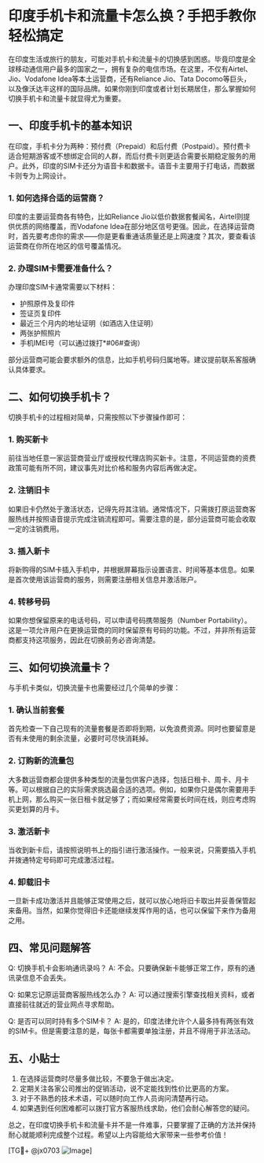 # 印度手机卡和流量卡怎么换？手把手教你轻松搞定

在印度生活或旅行的朋友，可能对手机卡和流量卡的切换感到困惑。毕竟印度是全球移动通信用户最多的国家之一，拥有复杂的电信市场。在这里，不仅有Airtel、Jio、Vodafone Idea等本土运营商，还有Reliance Jio、Tata Docomo等巨头，以及像沃达丰这样的国际品牌。如果你刚到印度或者计划长期居住，那么掌握如何切换手机卡和流量卡就显得尤为重要。

## 一、印度手机卡的基本知识

在印度，手机卡分为两种：预付费（Prepaid）和后付费（Postpaid）。预付费卡适合短期游客或不想绑定合同的人群，而后付费卡则更适合需要长期稳定服务的用户。此外，印度的SIM卡还分为语音卡和数据卡。语音卡主要用于打电话，而数据卡则专为上网设计。

### 1. 如何选择合适的运营商？

印度的主要运营商各有特色，比如Reliance Jio以低价数据套餐闻名，Airtel则提供优质的网络覆盖，而Vodafone Idea在部分地区信号更强。因此，在选择运营商时，首先要考虑你的需求——你是更看重通话质量还是上网速度？其次，要查看该运营商在你所在地区的信号覆盖情况。

### 2. 办理SIM卡需要准备什么？

办理印度SIM卡通常需要以下材料：
- 护照原件及复印件
- 签证页复印件
- 最近三个月内的地址证明（如酒店入住证明）
- 两张护照照片
- 手机IMEI号（可以通过拨打*#06#查询）

部分运营商可能会要求额外的信息，比如手机号码归属地等。建议提前联系客服确认具体要求。

## 二、如何切换手机卡？

切换手机卡的过程相对简单，只需按照以下步骤操作即可：

### 1. 购买新卡

前往当地任意一家运营商营业厅或授权代理店购买新卡。注意，不同运营商的资费政策可能有所不同，建议事先对比价格和服务内容后再做决定。

### 2. 注销旧卡

如果旧卡仍然处于激活状态，记得先将其注销。通常情况下，只需拨打原运营商客服热线并按照语音提示完成注销流程即可。需要注意的是，部分运营商可能会收取一定的注销费用。

### 3. 插入新卡

将新购得的SIM卡插入手机中，并根据屏幕指示设置语言、时间等基本信息。如果是首次使用该运营商的服务，则需要注册相关信息并激活账户。

### 4. 转移号码

如果你想保留原来的电话号码，可以申请号码携带服务（Number Portability）。这是一项允许用户在更换运营商的同时保留原有号码的功能。不过，并非所有运营商都支持这项服务，因此在切换前务必咨询清楚。

## 三、如何切换流量卡？

与手机卡类似，切换流量卡也需要经过几个简单的步骤：

### 1. 确认当前套餐

首先检查一下自己现有的流量套餐是否即将到期，以免浪费资源。同时也要留意是否有未使用的剩余流量，必要时可尽快消耗掉。

### 2. 订购新的流量包

大多数运营商都会提供多种类型的流量包供客户选择，包括日租卡、周卡、月卡等。可以根据自己的实际需求挑选最合适的选项。例如，如果你只是偶尔需要用手机上网，那么购买一张日租卡就足够了；而如果经常需要长时间在线，则应考虑购买更划算的月卡。

### 3. 激活新卡

当收到新卡后，请按照说明书上的指引进行激活操作。一般来说，只需要插入手机并拨通特定号码即可完成激活过程。

### 4. 卸载旧卡

一旦新卡成功激活并且能够正常使用之后，就可以放心地将旧卡取出并妥善保管起来备用。当然，如果你觉得旧卡还能继续发挥作用的话，也可以保留下来作为备用之用。

## 四、常见问题解答

Q: 切换手机卡会影响通讯录吗？
A: 不会。只要确保新卡能够正常工作，原有的通讯录信息不会丢失。

Q: 如果忘记原运营商客服热线怎么办？
A: 可以通过搜索引擎查找相关资料，或者直接前往就近的营业网点寻求帮助。

Q: 是否可以同时持有多个SIM卡？
A: 是的，印度法律允许个人最多持有两张有效的SIM卡。但是需要注意的是，每张卡都需要单独注册，并且不得用于非法活动。

## 五、小贴士

1. 在选择运营商时尽量多做比较，不要急于做出决定。
2. 定期关注各家公司推出的促销活动，说不定能找到性价比更高的方案。
3. 对于不熟悉的技术术语，可以随时向工作人员询问清楚再行动。
4. 如果遇到任何困难都可以拨打官方客服热线求助，他们会耐心解答您的疑问。

总之，在印度切换手机卡和流量卡并不是一件难事，只要掌握了正确的方法并保持耐心就能顺利完成整个过程。希望以上内容能给大家带来一些参考价值！

[TG💪+ @jx0703 ![Image](https://github.com/user-attachments/assets/dbca1d08-cadb-493c-b0ec-ad6f7a83f270)]